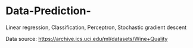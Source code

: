 # Data-Prediction-
Linear regression, Classification, Perceptron, Stochastic gradient descent

Data source: https://archive.ics.uci.edu/ml/datasets/Wine+Quality
